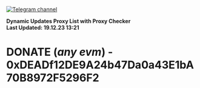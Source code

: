 [![Telegram channel](https://img.shields.io/endpoint?url=https://runkit.io/damiankrawczyk/telegram-badge/branches/master?url=https://t.me/n4z4v0d)](https://t.me/n4z4v0d) 

**Dynamic Updates Proxy List with Proxy Checker**  
**Last Updated: 19.12.23 13:21**

# DONATE (_any evm_) - 0xDEADf12DE9A24b47Da0a43E1bA70B8972F5296F2
